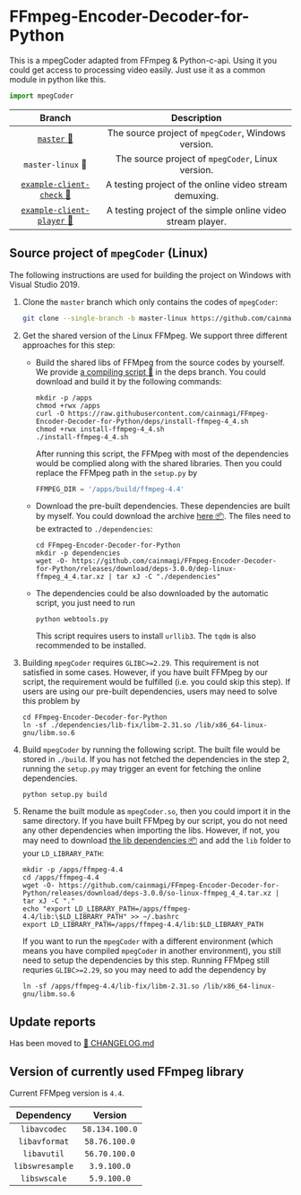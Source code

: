 # FFmpeg-Encoder-Decoder-for-Python

This is a mpegCoder adapted from FFmpeg & Python-c-api. Using it you could get access to processing video easily. Just use it as a common module in python like this.

```python
import mpegCoder
```

|     Branch      |  Description  |
| :-------------: | :-----------: |
| [`master` :link:][git-master] | The source project of `mpegCoder`, Windows version. |
| `master-linux` :link: | The source project of `mpegCoder`, Linux version. |
| [`example-client-check` :link:][exp1] | A testing project of the online video stream demuxing. |
| [`example-client-player` :link:][exp2] | A testing project of the simple online video stream player. |

## Source project of `mpegCoder` (Linux)

The following instructions are used for building the project on Windows with Visual Studio 2019.

1. Clone the `master` branch which only contains the codes of `mpegCoder`:

    ```bash
    git clone --single-branch -b master-linux https://github.com/cainmagi/FFmpeg-Encoder-Decoder-for-Python.git
    ```

2. Get the shared version of the Linux FFMpeg. We support three different approaches for this step:
    * Build the shared libs of FFMpeg from the source codes by yourself. We provide [a compiling script :page_with_curl:](https://github.com/cainmagi/FFmpeg-Encoder-Decoder-for-Python/blob/deps/install-ffmpeg-4_4.sh) in the deps branch. You could download and build it by the following commands:

        ```shell
        mkdir -p /apps
        chmod +rwx /apps
        curl -O https://raw.githubusercontent.com/cainmagi/FFmpeg-Encoder-Decoder-for-Python/deps/install-ffmpeg-4_4.sh
        chmod +rwx install-ffmpeg-4_4.sh
        ./install-ffmpeg-4_4.sh
        ```

        After running this script, the FFMpeg with most of the dependencies would be complied along with the shared libraries. Then you could replace the FFMpeg path in the `setup.py` by

        ```python
        FFMPEG_DIR = '/apps/build/ffmpeg-4.4'
        ```

    * Download the pre-built dependencies. These dependencies are built by myself. You could download the archive [here :package:](https://github.com/cainmagi/FFmpeg-Encoder-Decoder-for-Python/releases/download/deps-3.0.0/dep-linux-ffmpeg_4_4.tar.xz). The files need to be extracted to `./dependencies`:

        ```shell
        cd FFmpeg-Encoder-Decoder-for-Python
        mkdir -p dependencies
        wget -O- https://github.com/cainmagi/FFmpeg-Encoder-Decoder-for-Python/releases/download/deps-3.0.0/dep-linux-ffmpeg_4_4.tar.xz | tar xJ -C "./dependencies"
        ```

    * The dependencies could be also downloaded by the automatic script, you just need to run

        ```shell
        python webtools.py
        ```

        This script requires users to install `urllib3`. The `tqdm` is also recommended to be installed.

3. Building `mpegCoder` requires `GLIBC>=2.29`. This requirement is not satisfied in some cases. However, if you have built FFMpeg by our script, the requirement would be fulfilled (i.e. you could skip this step). If users are using our pre-built dependencies, users may need to solve this problem by

    ```shell
    cd FFmpeg-Encoder-Decoder-for-Python
    ln -sf ./dependencies/lib-fix/libm-2.31.so /lib/x86_64-linux-gnu/libm.so.6
    ```

4. Build `mpegCoder` by running the following script. The built file would be stored in `./build`. If you has not fetched the dependencies in the step 2, running the `setup.py` may trigger an event for fetching the online dependencies.

    ```shell
    python setup.py build
    ```

5. Rename the built module as `mpegCoder.so`, then you could import it in the same directory. If you have built FFMpeg by our script, you do not need any other dependencies when importing the libs. However, if not, you may need to download [the lib dependencies :package:](https://github.com/cainmagi/FFmpeg-Encoder-Decoder-for-Python/releases/download/deps-3.0.0/so-linux-ffmpeg_4_4.tar.xz) and add the `lib` folder to your `LD_LIBRARY_PATH`:

    ```shell
    mkdir -p /apps/ffmpeg-4.4
    cd /apps/ffmpeg-4.4
    wget -O- https://github.com/cainmagi/FFmpeg-Encoder-Decoder-for-Python/releases/download/deps-3.0.0/so-linux-ffmpeg_4_4.tar.xz | tar xJ -C "."
    echo "export LD_LIBRARY_PATH=/apps/ffmpeg-4.4/lib:\$LD_LIBRARY_PATH" >> ~/.bashrc
    export LD_LIBRARY_PATH=/apps/ffmpeg-4.4/lib:$LD_LIBRARY_PATH
    ```

    If you want to run the `mpegCoder` with a different environment (which means you have compiled `mpegCoder` in another environment), you still need to setup the dependencies by this step. Running FFMpeg still requries `GLIBC>=2.29`, so you may need to add the dependency by

    ```shell
    ln -sf /apps/ffmpeg-4.4/lib-fix/libm-2.31.so /lib/x86_64-linux-gnu/libm.so.6
    ```

## Update reports

Has been moved to [:bookmark_tabs: CHANGELOG.md](./CHANGELOG.md)

## Version of currently used FFmpeg library

Current FFMpeg version is `4.4`.

|   Dependency    |    Version     |
| :-------------: | :------------: |
| `libavcodec`    | `58.134.100.0` |
| `libavformat`   | `58.76.100.0`  |
| `libavutil`     | `56.70.100.0`  |
| `libswresample` | `3.9.100.0`    |
| `libswscale`    | `5.9.100.0`    |

[git-master]:https://github.com/cainmagi/FFmpeg-Encoder-Decoder-for-Python "master (windows)"
[exp1]:https://github.com/cainmagi/FFmpeg-Encoder-Decoder-for-Python/tree/example-client-check "check the client"
[exp2]:https://github.com/cainmagi/FFmpeg-Encoder-Decoder-for-Python/tree/example-client-player "client with player"
